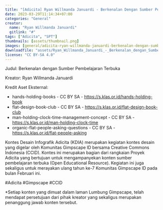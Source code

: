 ```yaml
---
title: "[Adicita] Ryan Willmanda Januardi - Berkenalan Dengan Sumber Pembelajaran Terbuka"
date: 2023-03-29T11:14:34+07:00
categories: "General"
creator: 
  name: "Ryan Willmanda Januardi"
  gitlink: "#"
tags: ["Adicita", "SPT"]
thumbnails: [assets/thumbnail.png]
images: [general/adicita-ryan-willmanda-januardi-berkenalan-dengan-sumber-pembelajaran-terbuka/assets/thumbnail.png]
downloadfile: "assets/Ryan_Willmanda_Januardi_-_Berkenalan_dengan_Sumber_Pembelajaran_Terbuka.zip"
license: "CC BY-SA 4.0"
---
```

Judul: Berkenalan dengan Sumber Pembelajaran Terbuka

Kreator: Ryan Willmanda Januardi


<!--more-->
Kredit Aset Eksternal:
- hands-holding-books - CC BY SA - https://s.klas.or.id/hands-holding-book
- flat-design-book-club - CC BY SA - https://s.klas.or.id/flat-design-book-club
- man-holding-clock-time-management-concept - CC BY SA - https://s.klas.or.id/man-holding-clock-time
- organic-flat-people-asking-questions - CC BY SA - https://s.klas.or.id/flat-people-asking


Kontes Desain Infografik Adicita (KDIA) merupakan kegiatan kontes desain yang digelar oleh Komunitas Gimpscape ID bersama Creative Commons Indonesia (CCID). Kontes ini merupakan bagian dari rangkaian Proyek Adicita yang bertujuan untuk mengampanyekan konten sumber pembelajaran terbuka (Open Educational Resource). Kegiatan ini juga sekaligus untuk merayakan ulang tahun ke-7 Komunitas Gimpscape ID pada bulan Februari ini.

#Adicita #Gimpscape #CCID

*Setiap konten yang dimuat dalam laman Lumbung Gimpscape, telah mendapat persetujuan dari pihak kreator yang sekaligus merupakan penanggung jawab konten tersebut.
